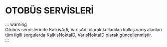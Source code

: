# OTOBÜS SERVİSLERİ

::: warning  
Otobüs servislerinde KalkisAdi, VarisAdi olarak kullanılan kalkış varış alanları tüm ilgili sorgularda KalkisNoktaID, VarisNoktaID olarak güncellenmiştir.  
:::
